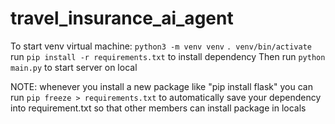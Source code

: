 # travel_insurance_ai_agent

To start venv virtual machine:
 `python3 -m venv venv`
 `. venv/bin/activate`
run `pip install -r requirements.txt` to install dependency
Then run `python main.py` to start server on local

NOTE: whenever you install a new package like "pip install flask"
you can run `pip freeze > requirements.txt` to automatically save your dependency into requirement.txt so that other members can install package in locals

